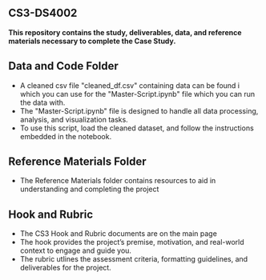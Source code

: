 ## **CS3-DS4002**
**This repository contains the study, deliverables, data, and reference materials necessary to complete the Case Study.**

## Data and Code Folder 
* A cleaned csv file "cleaned_df.csv" containing data can be found i which you can use for the "Master-Script.ipynb" file which you can run the data with.
* The "Master-Script.ipynb" file is designed to handle all data processing, analysis, and visualization tasks.
* To use this script, load the cleaned dataset, and follow the instructions embedded in the notebook.

## Reference Materials Folder
* The Reference Materials folder contains resources to aid in understanding and completing the project

## Hook and Rubric 
* The CS3 Hook and Rubric documents are on the main page
* The hook provides the project’s premise, motivation, and real-world context to engage and guide you.  
* The rubric utlines the assessment criteria, formatting guidelines, and deliverables for the project.
